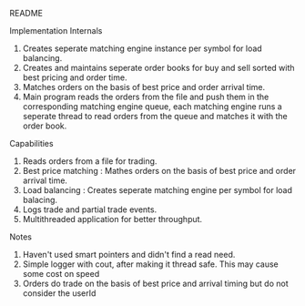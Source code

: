 README

Implementation Internals
1. Creates seperate matching engine instance per symbol for load balancing.
2. Creates and maintains seperate order books for buy and sell sorted with best pricing and order time.
3. Matches orders on the basis of best price and order arrival time.
4. Main program reads the orders from the file and push them in the corresponding matching engine queue, each matching engine runs a seperate thread to read orders from the queue and matches it with the order book.


Capabilities
1. Reads orders from a file for trading.
2. Best price matching : Mathes orders on the basis of best price and order arrival time.
3. Load balancing : Creates seperate matching engine per symbol for load balacing.
4. Logs trade and partial trade events.
5. Multithreaded application for better throughput.


Notes
1. Haven't used smart pointers and didn't find a read need.
2. Simple logger with cout, after making it thread safe. This may cause some cost on speed
3. Orders do trade on the basis of best price and arrival timing but do not consider the userId
